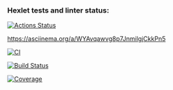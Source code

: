 ### Hexlet tests and linter status:
[![Actions Status](https://github.com/kov-ekate/php-project-48/actions/workflows/hexlet-check.yml/badge.svg)](https://github.com/kov-ekate/php-project-48/actions)

https://asciinema.org/a/WYAvqawvg8p7JnmilgjCkkPn5

[![CI](https://github.com/kov-ekate/php-project-48/actions/workflows/linter.yml/badge.svg)](https://github.com/kov-ekate/php-project-48/actions/workflows/linter.yml)

[![Build Status](https://github.com/kov-ekate/php-project-48/actions/workflows/CI.yml/badge.svg)](https://github.com/kov-ekate/php-project-48/actions/workflows/CI.yml)

[![Coverage](https://sonarcloud.io/api/project_badges/measure?project=kov-ekate_php-project-48&metric=coverage)](https://sonarcloud.io/summary/new_code?id=kov-ekate_php-project-48)